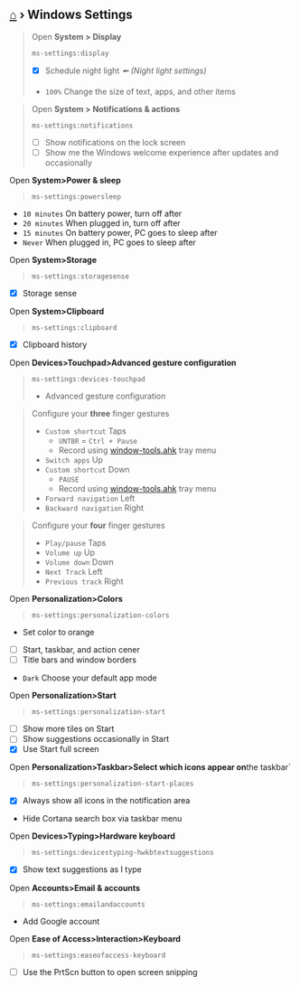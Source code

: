 ## [⌂](README.md) › **Windows Settings**

> Open **System > Display**
> ```
> ms-settings:display
> ```
> - [x] Schedule night light _🠘 (Night light settings)_
> - `100%` Change the size of text, apps, and other items

> Open **System > Notif‌ications & actions**
> ```
> ms-settings:notifications
> ```
> - [ ] Show notif‌ications on the lock screen
> - [ ] Show me the Windows welcome experience after updates and occasionally

Open **System>Power & sleep**
> `ms-settings:powersleep`
- `10 minutes` On battery power, turn off after
- `20 minutes` When plugged in, turn off after
- `15 minutes` On battery power, PC goes to sleep after
- `Never` When plugged in, PC goes to sleep after

Open **System>Storage**
> `ms-settings:storagesense`
- [x] Storage sense

Open **System>Clipboard**
> `ms-settings:clipboard`
- [x] Clipboard history

Open **Devices>Touchpad>Advanced gesture conf‌iguration**
> `ms-settings:devices-touchpad` 
>- Advanced gesture conf‌iguration

> Conf‌igure your **three** f‌inger gestures
> - `Custom shortcut` Taps
>   - `UNTBR` = `Ctrl + Pause` 
>   - Record using [window-tools.ahk](taskbar-tools/window-tools.ahk) tray menu 
> - `Switch apps` Up
> - `Custom shortcut` Down
>   -  `PAUSE` 
>   - Record using [window-tools.ahk](taskbar-tools/window-tools.ahk) tray menu 
> - `Forward navigation` Left
> - `Backward navigation` Right

> Conf‌igure your **four** f‌inger gestures
> - `Play/pause` Taps
> - `Volume up` Up
> - `Volume down` Down
> - `Next Track` Left
> - `Previous track` Right

Open **Personalization>Colors**
> `ms-settings:personalization-colors`
- Set color to orange
- [ ] Start, taskbar, and action cener
- [ ] Title bars and window borders
- `Dark` Choose your default app mode

Open **Personalization>Start**
> `ms-settings:personalization-start`
- [ ] Show more tiles on Start
- [ ] Show suggestions occasionally in Start
- [x] Use Start full screen

Open **Personalization>Taskbar>Select which icons appear on**the taskbar`
> `ms-settings:personalization-start-places`
- [x] Always show all icons in the notif‌ication area
- Hide Cortana search box via taskbar menu

Open **Devices>Typing>Hardware keyboard**
> `ms-settings:devicestyping-hwkbtextsuggestions`
- [x] Show text suggestions as I type

Open **Accounts>Email & accounts**
> `ms-settings:emailandaccounts`
- Add Google account

Open **Ease of Access>Interaction>Keyboard**
> `ms-settings:easeofaccess-keyboard`
- [ ] Use the PrtScn button to open screen snipping
